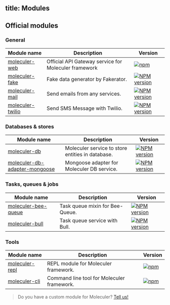 title: Modules
---
## Official modules

### General
| Module name | Description | Version |
|-------------|-------------|---------|
| [moleculer-web](moleculer-web.html) | Official API Gateway service for Moleculer framework | [![npm](https://img.shields.io/npm/v/moleculer-web.svg?maxAge=3600)](https://www.npmjs.com/package/moleculer-web)
| [moleculer-fake](https://github.com/ice-services/moleculer-addons/tree/master/packages/moleculer-fake#readme) | Fake data generator by Fakerator. | [![NPM version](https://img.shields.io/npm/v/moleculer-fake.svg)](https://www.npmjs.com/package/moleculer-fake)
| [moleculer-mail](https://github.com/ice-services/moleculer-addons/tree/master/packages/moleculer-mail#readme) | Send emails from any services. | [![NPM version](https://img.shields.io/npm/v/moleculer-mail.svg)](https://www.npmjs.com/package/moleculer-mail)
| [moleculer-twilio](https://github.com/ice-services/moleculer-addons/tree/master/packages/moleculer-twilio#readme) | Send SMS Message with Twilio. | [![NPM version](https://img.shields.io/npm/v/moleculer-twilio.svg)](https://www.npmjs.com/package/moleculer-twilio)

### Databases & stores
| Module name | Description | Version |
|-------------|-------------|---------|
| [moleculer-db](https://github.com/ice-services/moleculer-addons/tree/master/packages/moleculer-db#readme) | Moleculer service to store entities in database. | [![NPM version](https://img.shields.io/npm/v/moleculer-db.svg)](https://www.npmjs.com/package/moleculer-db)
| [moleculer-db-adapter-mongoose](https://github.com/ice-services/moleculer-addons/tree/master/packages/moleculer-db-adapter-mongoose#readme) | Mongoose adapter for Moleculer DB service. | [![NPM version](https://img.shields.io/npm/v/moleculer-db-adapter-mongoose.svg)](https://www.npmjs.com/package/moleculer-db-adapter-mongoose)

### Tasks, queues & jobs
| Module name | Description | Version |
|-------------|-------------|---------|
| [moleculer-bee-queue](https://github.com/ice-services/moleculer-addons/tree/master/packages/moleculer-bee-queue#readme) | Task queue mixin for Bee-Queue. | [![NPM version](https://img.shields.io/npm/v/moleculer-bee-queue.svg)](https://www.npmjs.com/package/moleculer-bee-queue)
| [moleculer-bull](https://github.com/ice-services/moleculer-addons/tree/master/packages/moleculer-bull#readme) | Task queue service with Bull. | [![NPM version](https://img.shields.io/npm/v/moleculer-bull.svg)](https://www.npmjs.com/package/moleculer-bull)

### Tools
| Module name | Description | Version |
|-------------|-------------|---------|
| [moleculer-repl](moleculer-repl.html) | REPL module for Moleculer framework. | [![npm](https://img.shields.io/npm/v/moleculer-repl.svg?maxAge=3600)](https://www.npmjs.com/package/moleculer-repl)
| [moleculer-cli](moleculer-cli.html) | Command line tool for Moleculer framework. | [![npm](https://img.shields.io/npm/v/moleculer-cli.svg?maxAge=3600)](https://www.npmjs.com/package/moleculer-cli)


> Do you have a custom module for Moleculer? [Tell us!](https://github.com/ice-services/moleculer/issues)
